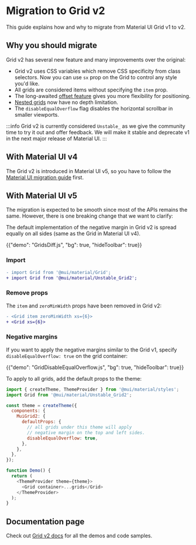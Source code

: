 # Migration to Grid v2

<p class="description">This guide explains how and why to migrate from Material UI Grid v1 to v2.</p>

## Why you should migrate

Grid v2 has several new feature and many improvements over the original:

- Grid v2 uses CSS variables which remove CSS specificity from class selectors.
  Now you can use `sx` prop on the Grid to control any style you'd like.
- All grids are considered items without specifying the `item` prop.
- The long-awaited [offset feature](/material-ui/react-grid2/#offset) gives you more flexibility for positioning.
- [Nested grids](/material-ui/react-grid2/#nested-grid) now have no depth limitation.
- The `disableEqualOverflow` flag disables the horizontal scrollbar in smaller viewports.

:::info
Grid v2 is currently considered `Unstable_` as we give the community time to try it out and offer feedback.
We will make it stable and deprecate v1 in the next major release of Material UI.
:::

## With Material UI v4

The Grid v2 is introduced in Material UI v5, so you have to follow the [Material UI migration guide](/material-ui/migration/migration-v4/) first.

## With Material UI v5

The migration is expected to be smooth since most of the APIs remains the same. However, there is one breaking change that we want to clarify:

The default implementation of the negative margin in Grid v2 is spread equally on all sides (same as the Grid in Material UI v4).

{{"demo": "GridsDiff.js", "bg": true, "hideToolbar": true}}

### Import

```diff
- import Grid from '@mui/material/Grid';
+ import Grid from '@mui/material/Unstable_Grid2';
```

### Remove props

The `item` and `zeroMinWidth` props have been removed in Grid v2:

```diff
- <Grid item zeroMinWidth xs={6}>
+ <Grid xs={6}>
```

### Negative margins

If you want to apply the negative margins similar to the Grid v1, specify `disableEqualOverflow: true` on the grid container:

{{"demo": "GridDisableEqualOverflow.js", "bg": true, "hideToolbar": true}}

To apply to all grids, add the default props to the theme:

```js
import { createTheme, ThemeProvider } from '@mui/material/styles';
import Grid from '@mui/material/Unstable_Grid2';

const theme = createTheme({
  components: {
    MuiGrid2: {
      defaultProps: {
        // all grids under this theme will apply
        // negative margin on the top and left sides.
        disableEqualOverflow: true,
      },
    },
  },
});

function Demo() {
  return (
    <ThemeProvider theme={theme}>
      <Grid container>...grids</Grid>
    </ThemeProvider>
  );
}
```

## Documentation page

Check out [Grid v2 docs](/material-ui/react-grid2/#fluid-grids) for all the demos and code samples.
